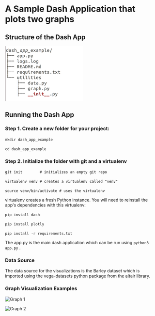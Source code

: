 # A Sample Dash Application that plots two graphs

## Structure of the Dash App

![Structure](https://github.com/shailendra2205/dash-test/blob/main/screenshots/structure.png?raw=true "Structure")

## Running the Dash App

### Step 1. Create a new folder for your project:

```mkdir dash_app_example```

```cd dash_app_example```

### Step 2. Initialize the folder with git and a virtualenv

```git init        # initializes an empty git repo```

```virtualenv venv # creates a virtualenv called "venv"```

```source venv/bin/activate # uses the virtualenv```

virtualenv creates a fresh Python instance. You will need to reinstall the app's dependencies with this virtualenv:

```pip install dash```

```pip install plotly```

```pip install -r requirements.txt```


The app.py is the main dash application which can be run using ```python3 app.py``` .


### Data Source

The data source for the visualizations is the Barley dataset which is imported using the vega-datasets python package from the altair library.


### Graph Visualization Examples

![Graph 1](https://github.com/shailendra2205/dash-test/blob/main/screenshots/plot_1.png?raw=true "Graph 1")

![Graph 2](https://github.com/shailendra2205/dash-test/blob/main/screenshots/plot_2.png?raw=true "Graph 2")


